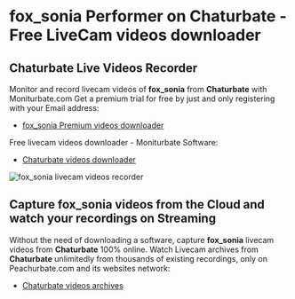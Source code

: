 # fox_sonia Performer on Chaturbate - Free LiveCam videos downloader

## Chaturbate Live Videos Recorder

Monitor and record livecam videos of **fox_sonia** from **Chaturbate** with Moniturbate.com
Get a premium trial for free by just and only registering with your Email address:
* [fox_sonia Premium videos downloader](https://moniturbate.com/request-demo-licence-key.html)

Free livecam videos downloader - Moniturbate Software:
* [Chaturbate videos downloader](https://moniturbate.com/moniturbate-download-software.html)

![fox_sonia livecam videos recorder](https://peachurnet.com/templates/moniturbate-software.png)


## Capture fox_sonia videos from the Cloud and watch your recordings on Streaming

Without the need of downloading a software, capture **fox_sonia** livecam videos from **Chaturbate** 100% online.
Watch Livecam archives from **Chaturbate** unlimitedly from thousands of existing recordings, only on Peachurbate.com and its websites network:
* [Chaturbate videos archives](https://peachurnet.com/)